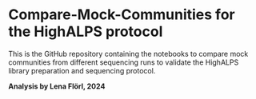 # Compare-Mock-Communities for the HighALPS protocol
This is the GitHub repository containing the notebooks to compare mock communities from different sequencing runs to validate the HighALPS library preparation and sequencing protocol. 

**Analysis by Lena Flörl, 2024** 
